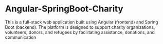 # Angular-SpringBoot-Charity
This is a full-stack web application built using Angular (frontend) and Spring Boot (backend). The platform is designed to support charity organizations, volunteers, donors, and refugees by facilitating assistance, donations, and communication
